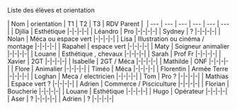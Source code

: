 Liste des élèves et orientation

| Nom | orientation | T1 | T2 | T3 | RDV Parent | 
| --- | --- | --- | --- | --- | --- |
| Djilia | Esthétique |-|-|-|-|
| Léandro | Pro |-|-|-|-|
| Sydney | ? |-|-|-|-|
| Nolan | Méca ou espace vert |-|-|-|-|
| Lisa | Illustration ou cinéma / montage |-|-|-|-|
| Rapahel | espace vert |-|-|-|-|
| Maty | Soigneur animalier |-|-|-|-|
| Louane | Esthétique , chevaux |-|-|-|-|
| Sarah | Prof Fr |-|-|-|-|
| Xavier | 2GT |-|-|-|-|
| Isabelle | 2GT / Méca |-|-|-|-|
| Mathilde | ONF |-|-|-|-|
| Flore | Animalier |-|-|-|-|
| Timéo | Méca |-|-|-|-|
| Florentin | Armée Terre |-|-|-|-|
| Loghan | Meca / electricien |-|-|-|-|
| Tom | Pro ? |-|-|-|-|
| Mathias | Espace vert ? |-|-|-|-|
| Adrien | Commerce / Pisciculture |-|-|-|-|
| Florian | Boucherie |-|-|-|-|
| Louane | Esthétique |-|-|-|-|
| Hugo | Opérateur |-|-|-|-|
| Aser | ? |-|-|-|-|
| Adrien | ? |-|-|-|-|